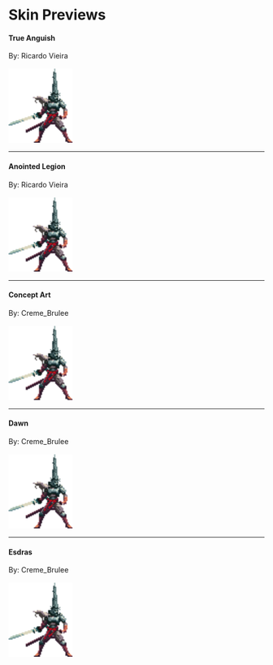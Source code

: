 # Skin Previews

#### True Anguish <br>
By: Ricardo Vieira <br><br>
<img src="PENITENT_ANOINTED/preview.png" width=126 height=146><br>

---

#### Anointed Legion <br>
By: Ricardo Vieira <br><br>
<img src="PENITENT_ANOINTED/preview.png" width=126 height=146><br>

---

#### Concept Art <br>
By: Creme_Brulee <br><br>
<img src="PENITENT_ANOINTED/preview.png" width=126 height=146><br>

---

#### Dawn <br>
By: Creme_Brulee <br><br>
<img src="PENITENT_ANOINTED/preview.png" width=126 height=146><br>

---

#### Esdras <br>
By: Creme_Brulee <br><br>
<img src="PENITENT_ANOINTED/preview.png" width=126 height=146><br>
